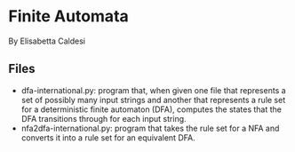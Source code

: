 # Finite Automata
By Elisabetta Caldesi

Files
-------
- dfa-international.py: program that, when given one file that represents a set of possibly many input strings and another that represents a rule set for a deterministic finite automaton (DFA), computes the states that the DFA transitions through for each input string.
- nfa2dfa-international.py: program that takes the rule set for a NFA and converts it into a rule set for an equivalent DFA.
